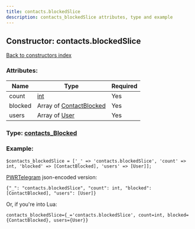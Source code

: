 ```yaml
---
title: contacts.blockedSlice
description: contacts_blockedSlice attributes, type and example
---
```

## Constructor: contacts.blockedSlice  
[Back to constructors index](index.md)



### Attributes:

| Name     |    Type       | Required |
|----------|---------------|----------|
|count|[int](../types/int.md) | Yes|
|blocked|Array of [ContactBlocked](../types/ContactBlocked.md) | Yes|
|users|Array of [User](../types/User.md) | Yes|



### Type: [contacts\_Blocked](../types/contacts_Blocked.md)


### Example:

```
$contacts_blockedSlice = ['_' => 'contacts.blockedSlice', 'count' => int, 'blocked' => [ContactBlocked], 'users' => [User]];
```  

[PWRTelegram](https://pwrtelegram.xyz) json-encoded version:

```
{"_": "contacts.blockedSlice", "count": int, "blocked": [ContactBlocked], "users": [User]}
```


Or, if you're into Lua:  


```
contacts_blockedSlice={_='contacts.blockedSlice', count=int, blocked={ContactBlocked}, users={User}}

```


